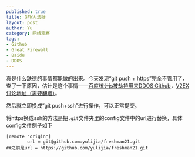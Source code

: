 ```yaml
---
published: true
title: GFW大法好
layout: post
author: Yu 
category: 网络观察
tags:
- Github 
- Great Firewall
- Baidu
- DDOS
---
```


真是什么缺德的事情都能做的出来。今天发现<q>git push + https</q>完全不管用了，查了一下原因，估计是这个事情——[百度统计js被劫持用来DDOS Github](http://drops.wooyun.org/papers/5398)，[V2EX讨论地址（需要翻墙）](http://www.v2ex.com/t/179695)。

然后就立即换成<q>git push+ssh</q>进行操作，可以正常提交。

将https换成ssh的方法是把`.git`文件夹里的config文件中的url进行替换，具体config文件例子如下

~~~
[remote "origin"]
        url = git@github.com:yulijia/freshman21.git 
##之前是url = https://github.com/yulijia/freshman21.git
~~~


